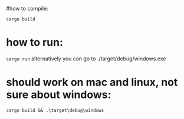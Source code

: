 #how to compile:

`cargo build`

# how to run:

`cargo run`
alternatively you can go to ./target/debug/windows.exe

# should work on mac and linux, not sure about windows:
```cargo build && .\target\debug\windows```

